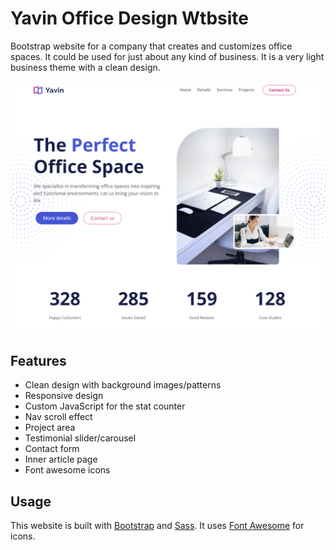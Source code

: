 # Yavin Office Design Wtbsite

Bootstrap website for a company that creates and customizes office spaces. It could be used for just about any kind of business. It is a very light business theme with a clean design.

<img src="./images/screen.png" />

## Features

-  Clean design with background images/patterns
-  Responsive design
-  Custom JavaScript for the stat counter
-  Nav scroll effect
-  Project area
-  Testimonial slider/carousel
-  Contact form
-  Inner article page
-  Font awesome icons

## Usage

This website is built with [Bootstrap](https://getbootstrap.com/) and [Sass](https://sass-lang.com/). It uses [Font Awesome](https://fontawesome.com/) for icons.
